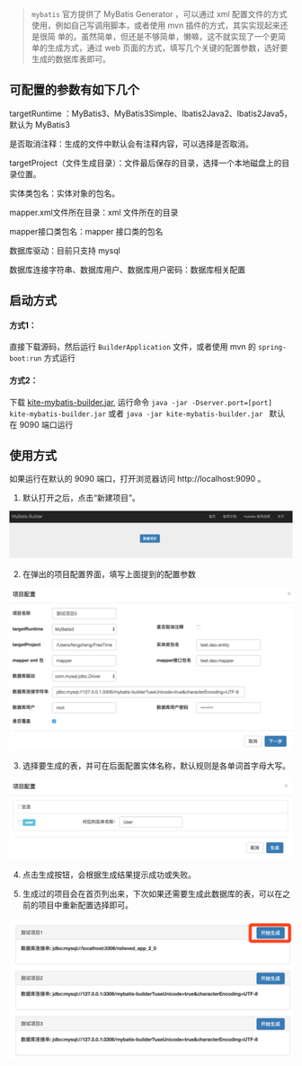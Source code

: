 > `mybatis` 官方提供了 MyBatis Generator ，可以通过 xml 配置文件的方式使用，例如自己写调用脚本，或者使用 mvn 插件的方式，其实实现起来还是很简  单的。虽然简单，但还是不够简单，懒嘛，这不就实现了一个更简单的生成方式，通过 web 页面的方式，填写几个关键的配置参数，选好要生成的数据库表即可。

## 可配置的参数有如下几个

targetRuntime ：MyBatis3、MyBatis3Simple、Ibatis2Java2、Ibatis2Java5，默认为 MyBatis3 

是否取消注释：生成的文件中默认会有注释内容，可以选择是否取消。

targetProject（文件生成目录）：文件最后保存的目录，选择一个本地磁盘上的目录位置。

实体类包名：实体对象的包名。

mapper.xml文件所在目录：xml 文件所在的目录

mapper接口类包名：mapper 接口类的包名

数据库驱动：目前只支持 mysql

数据库连接字符串、数据库用户、数据库用户密码：数据库相关配置

## 启动方式

#### 方式1：

直接下载源码，然后运行 `BuilderApplication` 文件，或者使用 mvn 的 `spring-boot:run` 方式运行

#### 方式2：

下载  [kite-mybatis-builder.jar](https://github.com/huzhicheng/kite-mybatis-builder/releases/download/v1.0/kite-mybats-builder.jar), 运行命令 `java -jar -Dserver.port=[port] kite-mybatis-builder.jar` 或者 `java -jar kite-mybatis-builder.jar ` 默认在 9090 端口运行



## 使用方式

如果运行在默认的 9090 端口，打开浏览器访问 http://localhost:9090 。

1. 默认打开之后，点击“新建项目”。

![mybatis-1](https://raw.githubusercontent.com/huzhicheng/imgs/master/mybatis-1.png)

2. 在弹出的项目配置界面，填写上面提到的配置参数

![mybatis-2](https://raw.githubusercontent.com/huzhicheng/imgs/master/mybatis-2.png)

3. 选择要生成的表，并可在后面配置实体名称，默认规则是各单词首字母大写。

![mybatis-3](https://raw.githubusercontent.com/huzhicheng/imgs/master/mybatis-3.png)

4. 点击生成按钮，会根据生成结果提示成功或失败。

5. 生成过的项目会在首页列出来，下次如果还需要生成此数据库的表，可以在之前的项目中重新配置选择即可。

![mybatis-4](https://raw.githubusercontent.com/huzhicheng/imgs/master/mybatis-4.png)

   
